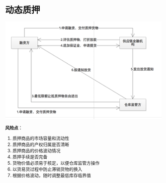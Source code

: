 # 动态质押

![](/assets/62001/005.png)

**风险点**：

1. 质押商品的市场容量和流动性
2. 质押商品的产权归属是否清晰
3. 质押商品的价格波动情况
4. 质押手续是否完备
5. 货物价值必须易于核定，以便仓库监管方操作
6. 以货易货过程中防止滞销货物的换入
7. 根据价格波动，随时调整最低库存临界值



